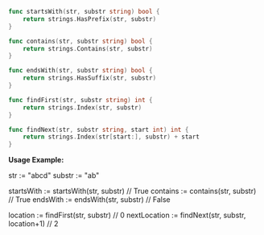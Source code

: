 ```go
func startsWith(str, substr string) bool {
	return strings.HasPrefix(str, substr)
}

func contains(str, substr string) bool {
	return strings.Contains(str, substr)
}

func endsWith(str, substr string) bool {
	return strings.HasSuffix(str, substr)
}

func findFirst(str, substr string) int {
	return strings.Index(str, substr)
}

func findNext(str, substr string, start int) int {
	return strings.Index(str[start:], substr) + start
}
```

**Usage Example:**

str := "abcd"
substr := "ab"

startsWith := startsWith(str, substr) // True
contains := contains(str, substr) // True
endsWith := endsWith(str, substr) // False

location := findFirst(str, substr) // 0
nextLocation := findNext(str, substr, location+1) // 2
